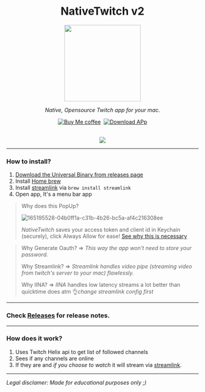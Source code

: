 
<div align="center">
  <h1>NativeTwitch v2</h1>

  <img src="https://user-images.githubusercontent.com/43297314/165196273-24d58da9-05c7-441f-a7a0-ddf845f90d74.png" width="200px">

*Native, Opensource Twitch app for your mac.*
  
  <a href="https://www.buymeacoffee.com/swiftdev" target="_blank"><img src="https://user-images.githubusercontent.com/43297314/167192051-dc8cfd47-1c2d-43f1-bb95-275ae70ef8dd.svg" alt="Buy Me coffee" ></a>&nbsp;&nbsp;<a href="https://github.com/Aayush9029/NativeTwitch/releases/download/v6/NativeTwitch.app.zip" target="_blank"><img src="https://user-images.githubusercontent.com/43297314/167192056-015e7f19-d47c-4d80-9843-75946a882078.svg" alt="Download APp" ></a>
	<br>
	<br>

<img src="https://user-images.githubusercontent.com/43297314/165637731-5e9eb88f-fec9-4a53-8011-88cd8b5a5901.png">

</div>

----

### How to install?

1. [Download the Universal Binary from releases page](https://github.com/Aayush9029/NativeTwitch/releases/download/v4.0/NativeTwitch.app.zip)
2. Install [Home brew](https://brew.sh/) 
3. Install [streamlink](https://github.com/streamlink/streamlink) via ```brew install streamlink```
4. Open app, It's a menu bar app

> Why does this PopUp?
> 
> ![165195528-04b0ff1a-c31b-4b26-bc5a-af4c216308ee](https://user-images.githubusercontent.com/43297314/165195933-2702ffb1-345a-4a49-9dbb-7ea6ad239a54.png)
> 
> *NativeTwitch* saves your access token and client id in Keychain (securely), click Always Allow for ease!
> [See why this is necessary](https://www.reddit.com/r/MacOS/comments/tovph8/why_does_discord_want_to_access_my_keychain_every/)

> Why Generate Oauth? => *This way the app won't need to store your password.*
> 
> Why Streamlink? => *Streamlink handles video pipe (streaming video from twitch's server to your mac) flawlessly.*
>
> Why IINA? => *IINA* handles low latency streams a lot better than quicktime does atm 👌*change streamlink config first*
---

### Check [Releases](https://github.com/Aayush9029/NativeTwitch/releases) for release notes.

---

### How does it work?

1. Uses Twitch Helix api to get list of followed channels
2. Sees if any channels are online
3. If they are and *if you choose to watch* it will stream via [streamlink](https://github.com/streamlink/streamlink).

---

*Legal disclamer: Made for educational purposes only ;)*
